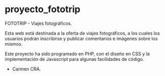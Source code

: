 # proyecto_fototrip

FOTOTRIP - Viajes fotográficos.

Esta web está destinada a la oferta de viajes fotográficos, a los cuales los usuarios podrán inscribirse y publicar comentarios e imágenes sobre los mismos.

Este proyecto ha sido programado en PHP, con el diseño en CSS y la implementación de Javascript para algunas facilidades de código.

- Carmen CRA.
